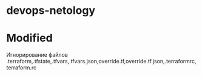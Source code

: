 # devops-netology
# Modified
Игнорирование файлов .terraform,.tfstate,.tfvars,.tfvars.json,override.tf,override.tf.json,.terraformrc,terraform.rc
